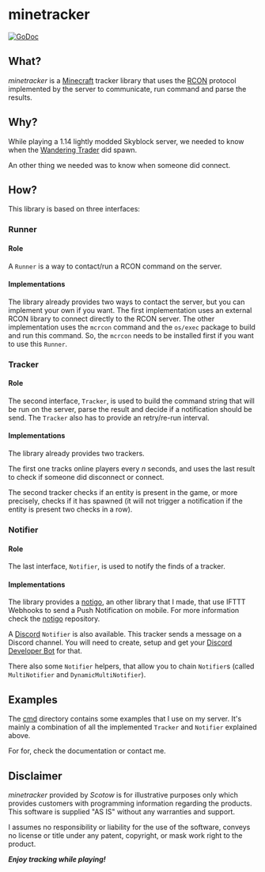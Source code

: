 # minetracker

[![GoDoc](https://godoc.org/github.com/scotow/minetracker?status.svg)](https://godoc.org/github.com/scotow/minetracker)

## What?

*minetracker* is a [Minecraft](https://www.minecraft.net) tracker library that uses the [RCON](https://wiki.vg/RCON) protocol implemented by the server to communicate, run command and parse the results.

## Why?

While playing a 1.14 lightly modded Skyblock server, we needed to know when the [Wandering Trader](https://minecraft.gamepedia.com/Wandering_Trader) did spawn.

An other thing we needed was to know when someone did connect.

## How?

This library is based on three interfaces:

### Runner

#### Role

A `Runner` is a way to contact/run a RCON command on the server.

#### Implementations

The library already provides two ways to contact the server, but you can implement your own if you want. The first implementation uses an external RCON library to connect directly to the RCON server. The other implementation uses the `mcrcon` command and the `os/exec` package to build and run this command. So, the `mcrcon` needs to be installed first if you want to use this `Runner`.

### Tracker

#### Role

The second interface, `Tracker`, is used to build the command string that will be run on the server, parse the result and decide if a notification should be send. The `Tracker` also has to provide an retry/re-run interval.

#### Implementations

The library already provides two trackers.

The first one tracks online players every *n* seconds, and uses the last result to check if someone did disconnect or connect.

The second tracker checks if an entity is present in the game, or more precisely, checks if it has spawned (it will not trigger a notification if the entity is present two checks in a row).

### Notifier

#### Role

The last interface, `Notifier`, is used to notify the finds of a tracker.

#### Implementations

The library provides a [notigo](https://github.com/scotow/notigo), an other library that I made, that use IFTTT Webhooks to send a Push Notification on mobile. For more information check the [notigo](https://github.com/scotow/notigo) repository.

A [Discord](https://discordapp.com) `Notifier` is also available. This tracker sends a message on a Discord channel. You will need to create, setup and get your [Discord Developer Bot](https://discordapp.com/developers) for that.

There also some `Notifier` helpers, that allow you to chain `Notifier`s (called `MultiNotifier` and `DynamicMultiNotifier`). 

## Examples

The [cmd](https://github.com/scotow/minetracker/tree/master/cmd) directory contains some examples that I use on my server. It's mainly a combination of all the implemented `Tracker` and `Notifier` explained above.

For for, check the documentation or contact me.

## Disclaimer

*minetracker* provided by *Scotow* is for illustrative purposes only which provides customers with programming information regarding the products. This software is supplied "AS IS" without any warranties and support.

I assumes no responsibility or liability for the use of the software, conveys no license or title under any patent, copyright, or mask work right to the product.

***Enjoy tracking while playing!***
